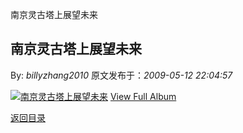 南京灵古塔上展望未来
## 南京灵古塔上展望未来

By: *billyzhang2010* 原文发布于：*2009-05-12 22:04:57*

 

[![南京灵古塔上展望未来](https&#58;//lpqaaa.bay.livefilestore.com/y1m0Gqr8uaqMziv1tUyFXxnXIxBrtFSxmFM_eoU1HqgmA8UYyfi2QVVzl0QYwHsC7CLDiL_zlc6M8q-A3FEP7BDGqGfNA0r_DDedYRlj0Os2duVa9ZIXIb7nGktxOUsBDIaZQTEeRq6Gj9_fWx78qyLNQ/InlineRepresentation5242e8da-4785-4831-842e-db36a0020776[1].jpg)](http&#58;//cid-21498be546db23d6.skydrive.live.com/redir.aspx?page=browse&amp;resid=21498BE546DB23D6!1378&amp;ct=photos)
[
View Full Album](http&#58;//cid-21498be546db23d6.skydrive.live.com/redir.aspx?page=browse&amp;resid=21498BE546DB23D6!1378&amp;ct=photos)

[返回目录](index.html)

